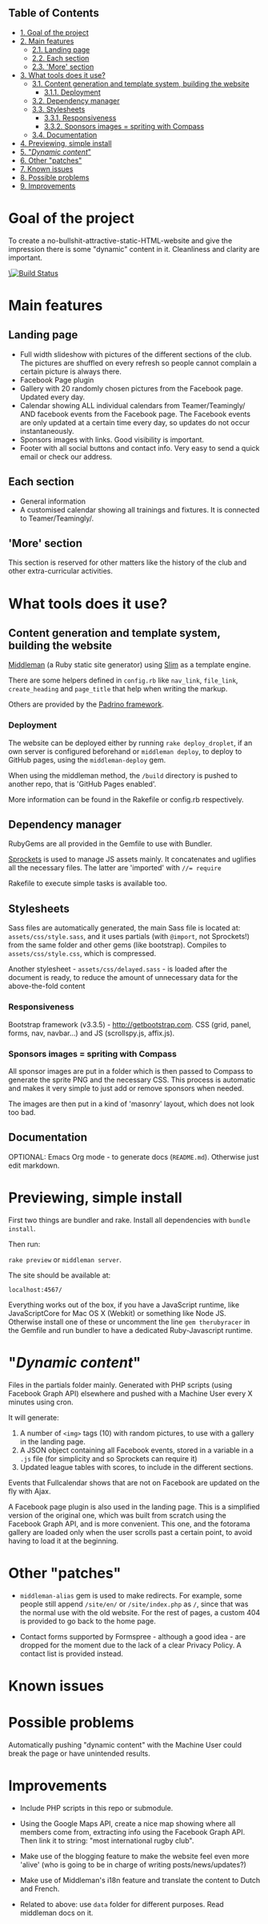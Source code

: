 <div id="table-of-contents">
<h2>Table of Contents</h2>
<div id="text-table-of-contents">
<ul>
<li><a href="#sec-1">1. Goal of the project</a></li>
<li><a href="#sec-2">2. Main features</a>
<ul>
<li><a href="#sec-2-1">2.1. Landing page</a></li>
<li><a href="#sec-2-2">2.2. Each section</a></li>
<li><a href="#sec-2-3">2.3. 'More' section</a></li>
</ul>
</li>
<li><a href="#sec-3">3. What tools does it use?</a>
<ul>
<li><a href="#sec-3-1">3.1. Content generation and template system, building the website</a>
<ul>
<li><a href="#sec-3-1-1">3.1.1. Deployment</a></li>
</ul>
</li>
<li><a href="#sec-3-2">3.2. Dependency manager</a></li>
<li><a href="#sec-3-3">3.3. Stylesheets</a>
<ul>
<li><a href="#sec-3-3-1">3.3.1. Responsiveness</a></li>
<li><a href="#sec-3-3-2">3.3.2. Sponsors images = spriting with Compass</a></li>
</ul>
</li>
<li><a href="#sec-3-4">3.4. Documentation</a></li>
</ul>
</li>
<li><a href="#sec-4">4. Previewing, simple install</a></li>
<li><a href="#sec-5">5. "<i>Dynamic content</i>"</a></li>
<li><a href="#sec-6">6. Other "patches"</a></li>
<li><a href="#sec-7">7. Known issues</a></li>
<li><a href="#sec-8">8. Possible problems</a></li>
<li><a href="#sec-9">9. Improvements</a></li>
</ul>
</div>
</div>


# Goal of the project<a id="sec-1" name="sec-1"></a>

To create a no-bullshit-attractive-static-HTML-website and give the
impression there is some "dynamic" content in it. Cleanliness and
clarity are important.

[\\![Build Status](<https://travis-ci.org/bbrfc-celtic/website-dev.svg?branch=master>)](<https://travis-ci.org/bbrfc-celtic/website-dev>)

# Main features<a id="sec-2" name="sec-2"></a>

## Landing page<a id="sec-2-1" name="sec-2-1"></a>

-   Full width slideshow with pictures of the different sections of
    the club. The pictures are shuffled on every refresh so people
    cannot complain a certain picture is always there.
-   Facebook Page plugin
-   Gallery with 20 randomly chosen pictures from the Facebook
    page. Updated every day.
-   Calendar showing ALL individual calendars from
    Teamer/Teamingly/<any-sports-team-management-tool> AND facebook
    events from the Facebook page. The Facebook events are only
    updated at a certain time every day, so updates do not occur
    instantaneously.
-   Sponsors images with links. Good visibility is important.
-   Footer with all social buttons and contact info. Very easy to
    send a quick email or check our address.

## Each section<a id="sec-2-2" name="sec-2-2"></a>

-   General information
-   A customised calendar showing all trainings and fixtures. It is
    connected to Teamer/Teamingly/<any-sports-team-management-tool>.

## 'More' section<a id="sec-2-3" name="sec-2-3"></a>

This section is reserved for other matters like the history of the
club and other extra-curricular activities.

# What tools does it use?<a id="sec-3" name="sec-3"></a>

## Content generation and template system, building the website<a id="sec-3-1" name="sec-3-1"></a>

[Middleman](<https://middlemanapp.com/>) (a Ruby static site
generator) using [Slim](<http://slim-lang.com/>) as a template
engine.

There are some helpers defined in `config.rb` like `nav_link`,
`file_link`, `create_heading` and `page_title` that help when
writing the markup.

Others are provided by the [Padrino
framework](<http://www.padrinorb.com/>).

### Deployment<a id="sec-3-1-1" name="sec-3-1-1"></a>

The website can be deployed either by running `rake
   deploy_droplet`, if an own server is configured beforehand or
`middleman deploy`, to deploy to GitHub pages, using the
`middleman-deploy` gem.

When using the middleman method, the `/build` directory is pushed
to another repo, that is 'GitHub Pages enabled'.

More information can be found in the Rakefile or config.rb respectively.

## Dependency manager<a id="sec-3-2" name="sec-3-2"></a>

RubyGems are all provided in the Gemfile to use with Bundler.

[Sprockets](<https://github.com/sstephenson/sprockets>) is used to
manage JS assets mainly. It concatenates and uglifies all the
necessary files. The latter are 'imported' with `//= require`

Rakefile to execute simple tasks is available too.

## Stylesheets<a id="sec-3-3" name="sec-3-3"></a>

Sass files are automatically generated, the main Sass file is
located at: `assets/css/style.sass`, and it uses partials (with
`@import`, not Sprockets!) from the same folder and other gems (like
bootstrap). Compiles to `assets/css/style.css`, which is
compressed.

Another stylesheet - `assets/css/delayed.sass` - is loaded after
the document is ready, to reduce the amount of unnecessary data for
the above-the-fold content

### Responsiveness<a id="sec-3-3-1" name="sec-3-3-1"></a>

Bootstrap framework (v3.3.5) - <http://getbootstrap.com>. CSS (grid,
panel, forms, nav, navbar&#x2026;) and JS (scrollspy.js, affix.js).

### Sponsors images = spriting with Compass<a id="sec-3-3-2" name="sec-3-3-2"></a>

All sponsor images are put in a folder which is then passed to
Compass to generate the sprite PNG and the necessary CSS. This
process is automatic and makes it very simple to just add or
remove sponsors when needed.

The images are then put in a kind of 'masonry' layout, which does
not look too bad.

## Documentation<a id="sec-3-4" name="sec-3-4"></a>

OPTIONAL: Emacs Org mode - to generate docs
(`README.md`). Otherwise just edit markdown.

# Previewing, simple install<a id="sec-4" name="sec-4"></a>

First two things are bundler and rake. Install all dependencies with
`bundle install`.

Then run:

`rake preview` or `middleman server`.

The site should be available at:

`localhost:4567/`

Everything works out of the box, if you have a JavaScript runtime,
like JavaScriptCore for Mac OS X (Webkit) or something like Node
JS. Otherwise install one of these or uncomment the line `gem
  therubyracer` in the Gemfile and run bundler to have a dedicated
Ruby-Javascript runtime.

# "*Dynamic content*"<a id="sec-5" name="sec-5"></a>

Files in the partials folder mainly. Generated with PHP scripts
(using Facebook Graph API) elsewhere and pushed with a Machine User
every X minutes using cron.

It will generate:

1.  A number of `<img>` tags (10) with random pictures, to use with a
    gallery in the landing page.
2.  A JSON object containing all Facebook events, stored in a
    variable in a `.js` file (for simplicity and so Sprockets can
    require it)
3.  Updated league tables with scores, to include in the different
    sections.

Events that Fullcalendar shows that are not on Facebook are updated
on the fly with Ajax.

A Facebook page plugin is also used in the landing page. This is a
simplified version of the original one, which was built from scratch
using the Facebook Graph API, and is more convenient. This one, and
the fotorama gallery are loaded only when the user scrolls past a
certain point, to avoid having to load it at the beginning.

# Other "patches"<a id="sec-6" name="sec-6"></a>

-   `middleman-alias` gem is used to make redirects. For example, some
    people still append `/site/en/` or `/site/index.php` as `/`, since
    that was the normal use with the old website. For the rest of
    pages, a custom 404 is provided to go back to the home page.

-   Contact forms supported by Formspree - although a good idea - are
    dropped for the moment due to the lack of a clear Privacy
    Policy. A contact list is provided instead.

# Known issues<a id="sec-7" name="sec-7"></a>

# Possible problems<a id="sec-8" name="sec-8"></a>

Automatically pushing "dynamic content" with the Machine User could
break the page or have unintended results.

# Improvements<a id="sec-9" name="sec-9"></a>

-   Include PHP scripts in this repo or submodule.

-   Using the Google Maps API, create a nice map showing where all
    members come from, extracting info using the Facebook Graph
    API. Then link it to string: "most international rugby club".

-   Make use of the blogging feature to make the website feel even
    more 'alive' (who is going to be in charge of writing
    posts/news/updates?)

-   Make use of Middleman's i18n feature and translate the content to
    Dutch and French.

-   Related to above: use `data` folder for different purposes. Read middleman docs on
    it.